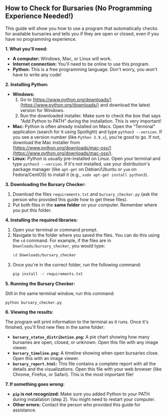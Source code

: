 ## How to Check for Bursaries (No Programming Experience Needed!)

This guide will show you how to use a program that automatically checks for available bursaries and tells you if they are open or closed, even if you have no programming experience.

**1. What you'll need:**

* **A computer:**  Windows, Mac, or Linux will work.
* **Internet connection:**  You'll need to be online to use this program.
* **Python:** This is a free programming language. Don't worry, you won't have to write any code!

**2. Installing Python:**

* **Windows:**
    1. Go to [https://www.python.org/downloads/](https://www.python.org/downloads/) and download the latest version for Windows.
    2. Run the downloaded installer.  Make sure to check the box that says "Add Python to PATH" during the installation. This is very important!
* **Mac:** Python is often already installed on Macs. Open the "Terminal" application (search for it using Spotlight) and type `python3 --version`. If you see a version number (like `Python 3.9.x`), you're good to go.  If not, download the Mac installer from [https://www.python.org/downloads/mac-osx/](https://www.python.org/downloads/mac-osx/).
* **Linux:** Python is usually pre-installed on Linux. Open your terminal and type `python3 --version`.  If it's not installed, use your distribution's package manager (like `apt-get` on Debian/Ubuntu or `yum` on Fedora/CentOS) to install it (e.g., `sudo apt-get install python3`).

**3. Downloading the Bursary Checker:**

1. Download the files `requirements.txt` and `bursary_checker.py` (ask the person who provided this guide how to get these files).
2. Put both files in the **same folder** on your computer. Remember where you put this folder.

**4. Installing the required libraries:**

1. Open your terminal or command prompt.
2. Navigate to the folder where you saved the files.  You can do this using the `cd` command. For example, if the files are in `Downloads/bursary_checker`, you would type:
   ```bash
   cd Downloads/bursary_checker
   ```
3. Once you're in the correct folder, run the following command:
   ```bash
   pip install -r requirements.txt 
   ```

**5. Running the Bursary Checker:**

Still in the same terminal window, run this command:

```bash
python bursary_checker.py
```


**6. Viewing the results:**

The program will print information to the terminal as it runs. Once it's finished, you'll find new files in the same folder:

* **`bursary_status_distribution.png`:** A pie chart showing how many bursaries are open, closed, or unknown. Open this file with any image viewer.
* **`bursary_timeline.png`:** A timeline showing when open bursaries close. Open this with an image viewer.
* **`bursary_report.html`:** This file contains a complete report with all the details and the visualizations. Open this file with your web browser (like Chrome, Firefox, or Safari). This is the most important file!


**7. If something goes wrong:**

* **`pip` is not recognized:** Make sure you added Python to your PATH during installation (step 2).  You might need to restart your computer.
* **Other errors:** Contact the person who provided this guide for assistance.



